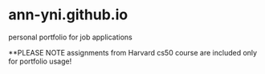 # ann-yni.github.io
personal portfolio for job applications

**PLEASE NOTE assignments from Harvard cs50 course are included only for portfolio usage!

